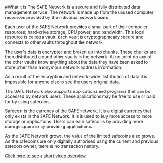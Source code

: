 #What it is
The SAFE Network is a secure and fully distributed data management service. The network is made up from the unused computer resources provided by the individual network users.

Each user of the SAFE Network provides a small part of their computer resources; hard-drive storage, CPU power, and bandwidth. This local resource is called a vault. Each vault is cryptographically secure and connects to other vaults throughout the network.

The user's data is encrypted and broken up into chunks. These chunks are then distributed around other vaults in the network. At no point do any of the other vaults know anything about the data they have been asked to store other than anonymous network address information.

As a result of the encryption and network-wide distribution of data it is impossible for anyone else to see the users original data.

The SAFE Network also supports applications and programs that can be accessed by network users. These applications may be free to use or paid for by using safecoins.

Safecoin is the currency of the SAFE network. It is a digital currency that only exists in the SAFE Network. It is is used to buy more access to more storage or applications. Users can earn safecoins by providing more storage space or by providing applications.

As the SAFE Network grows, the value of the limited safecoins also grows. As the safecoins are only digitally authorised using the current and previous safecoin owner, there is no transaction history.

[Click here to see a short video overview](https://www.youtube.com/watch?v=RdGH40oUVDY)




